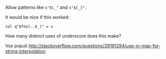 Allow patterns like `s"$\_"` and `s"${_}"`.

It would be nice if this worked:

```
val q"$foo(..$_)" = x
```

How many distinct uses of underscore does this make?

Vox populi http://stackoverflow.com/questions/29191294/use-in-map-for-string-interpolation
